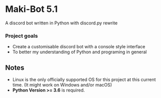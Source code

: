 # Maki-Bot 5.1
A discord bot written in Python with discord.py rewrite

### Project goals

- Create a customisable discord bot with a console style interface
- To better my understanding of Python and programing in general


## Notes
- Linux is the only officially supported OS for this project at this current time. (It might work on Windows and/or macOS)
- **Python Version >= 3.6** is required.
